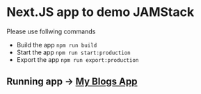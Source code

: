 # Next.JS app to demo JAMStack

Please use follwing commands 
- Build the app `npm run build`
- Start the app `npm run start:production`
- Export the app `npm run export:production`

## Running app -> [My Blogs App](https://generatedpagestore.z10.web.core.windows.net/graphql)
